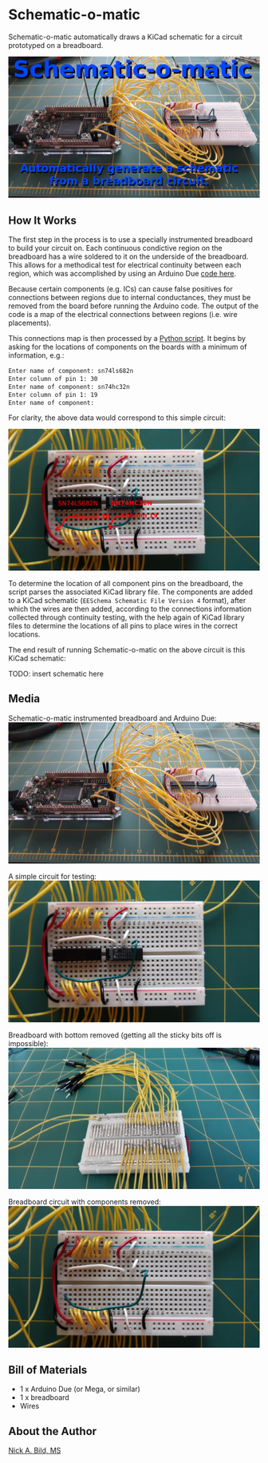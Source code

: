 # Schematic-o-matic

Schematic-o-matic automatically draws a KiCad schematic for a circuit prototyped on a breadboard.

![](https://github.com/nickbild/schematic-o-matic/raw/main/media/breadboard_w_arduino_title_sm.jpg)

## How It Works

The first step in the process is to use a specially instrumented breadboard to build your circuit on.  Each continuous condictive region on the breadboard has a wire soldered to it on the underside of the breadboard.  This allows for a methodical test for electrical continuity between each region, which was accomplished by using an Arduino Due [code here](https://github.com/nickbild/schematic-o-matic/tree/main/connection_tester).

Because certain components (e.g. ICs) can cause false positives for connections between regions due to internal conductances, they must be removed from the board before running the Arduino code.  The output of the code is a map of the electrical connections between regions (i.e. wire placements).

This connections map is then processed by a [Python script](https://github.com/nickbild/schematic-o-matic/blob/main/draw_schematic.py).  It begins by asking for the locations of components on the boards with a minimum of information, e.g.:

```
Enter name of component: sn74ls682n
Enter column of pin 1: 30
Enter name of component: sn74hc32n
Enter column of pin 1: 19
Enter name of component: 
```

For clarity, the above data would correspond to this simple circuit:

![](https://github.com/nickbild/schematic-o-matic/raw/main/media/breadboard_populated_annotated_sm.jpg)

To determine the location of all component pins on the breadboard, the script parses the associated KiCad library file.  The components are added to a KiCad schematic (`EESchema Schematic File Version 4` format), after which the wires are then added, according to the connections information collected through continuity testing, with the help again of KiCad library files to determine the locations of all pins to place wires in the correct locations.

The end result of running Schematic-o-matic on the above circuit is this KiCad schematic:

TODO: insert schematic here

## Media

Schematic-o-matic instrumented breadboard and Arduino Due:
![](https://github.com/nickbild/schematic-o-matic/raw/main/media/breadboard_w_arduino_sm.jpg)

A simple circuit for testing:
![](https://github.com/nickbild/schematic-o-matic/raw/main/media/breadboard_populated_sm.jpg)

Breadboard with bottom removed (getting all the sticky bits off is impossible):
![](https://github.com/nickbild/schematic-o-matic/raw/main/media/breadboard_bottom_sm.jpg)

Breadboard circuit with components removed:
![](https://github.com/nickbild/schematic-o-matic/raw/main/media/breadboard_empty_sm.jpg)

## Bill of Materials

- 1 x Arduino Due (or Mega, or similar)
- 1 x breadboard
- Wires

## About the Author

[Nick A. Bild, MS](https://nickbild79.firebaseapp.com/#!/)
